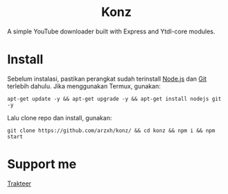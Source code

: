 <h1 align="center">
  Konz
</h1>
A simple YouTube downloader built with Express and Ytdl-core modules.

# Install
Sebelum instalasi, pastikan perangkat sudah terinstall <a href="https://nodejs.org">Node.js</a> dan <a href="https://git-scm.com">Git</a> terlebih dahulu.
Jika menggunakan Termux, gunakan:
```
apt-get update -y && apt-get upgrade -y && apt-get install nodejs git -y
```
Lalu clone repo dan install, gunakan:
```
git clone https://github.com/arzxh/konz/ && cd konz && npm i && npm start
```
# Support me
<a href="https://trakteer.id">Trakteer</a>
